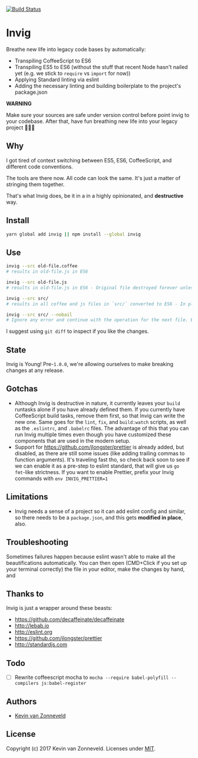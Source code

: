 [![Build Status](https://travis-ci.org/kvz/invig.svg?branch=master)](https://travis-ci.org/kvz/invig)

# Invig

Breathe new life into legacy code bases by automatically:

 - Transpiling CoffeeScript to ES6
 - Transpiling ES5 to ES6 (without the stuff that recent Node hasn't nailed yet (e.g. we stick to `require` vs `import` for now))
 - Applying Standard linting via eslint
 - Adding the necessary linting and building boilerplate to the project's package.json

**WARNING**

Make sure your sources are safe under version control before point invig to your codebase. 
After that, have fun breathing new life into your legacy project 🤗💨🌿 

## Why

I got tired of context switching between ES5, ES6, CoffeeScript, and different code conventions.

The tools are there now. All code can look the same. It's just a matter of stringing them together.

That's what Invig does, be it in a in a highly opinionated, and **destructive** way. 

## Install

```bash
yarn global add invig || npm install --global invig
```

## Use

```bash
invig --src old-file.coffee
# results in old-file.js in ES6
```

```bash
invig --src old-file.js
# results in old-file.js in ES6 - Original file destroyed forever unless under version control!
```

```bash
invig --src src/
# results in all coffee and js files in `src/` converted to ES6 - In place! Original `src/` destroyed forever unless under version control
```

```bash
invig --src src/ --nobail
# Ignore any error and continue with the operation for the next file. By default, Invig will abort on the first error for manual intervention
```

I suggest using `git diff` to inspect if you like the changes. 

## State

Invig is Young! Pre-`1.0.0`, we're allowing ourselves to make breaking changes at any release.

## Gotchas

- Although Invig is destructive in nature, it currently leaves your `build` runtasks alone if you have already defined them. If you currently have
CoffeeScript build tasks, remove them first, so that Invig can write the new one. 
Same goes for the `lint`, `fix`, and `build:watch` scripts, as well as the `.eslintrc`, and `.babelrc` files. The advantage of this that you 
can run Invig multiple times even though you have customized these components that are used in the modern setup.
- Support for <https://github.com/jlongster/prettier> is already added, but disabled, as there are still some issues (like adding trailing commas to function arguments). It's traveling fast tho, so check back soon to see if we can enable it as a pre-step to eslint standard, that will give us `go fmt`-like strictness. If you want to enable Prettier, prefix your Invig commands with `env INVIG_PRETTIER=1 `

## Limitations

- Invig needs a sense of a project so it can add eslint config and similar, so there needs to be a `package.json`, and this gets
**modified in place**, also.

## Troubleshooting

Sometimes failures happen because eslint wasn't able to make all the beautifications automatically. 
You can then open (CMD+Click if you set up your terminal correctly) the file in your editor, make the changes by hand,
and 

## Thanks to

Invig is just a wrapper around these beasts:

- <https://github.com/decaffeinate/decaffeinate>
- <http://lebab.io>
- <http://eslint.org>
- <https://github.com/jlongster/prettier>
- <http://standardjs.com>

## Todo

- [ ] Rewrite coffeescript mocha to `mocha --require babel-polyfill --compilers js:babel-register`

## Authors

- [Kevin van Zonneveld](https://transloadit.com/about/#kevin)

## License

Copyright (c) 2017 Kevin van Zonneveld. Licenses under [MIT](LICENSE).
